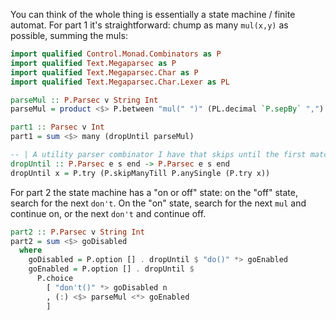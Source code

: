 You can think of the whole thing is essentially a state machine / finite
automat. For part 1 it's straightforward: chump as many `mul(x,y)` as
possible, summing the muls:

```haskell
import qualified Control.Monad.Combinators as P
import qualified Text.Megaparsec as P
import qualified Text.Megaparsec.Char as P
import qualified Text.Megaparsec.Char.Lexer as PL

parseMul :: P.Parsec v String Int
parseMul = product <$> P.between "mul(" ")" (PL.decimal `P.sepBy` ",")

part1 :: Parsec v Int
part1 = sum <$> many (dropUntil parseMul)

-- | A utility parser combinator I have that skips until the first match
dropUntil :: P.Parsec e s end -> P.Parsec e s end
dropUntil x = P.try (P.skipManyTill P.anySingle (P.try x))
```

For part 2 the state machine has a "on or off" state: on the "off" state,
search for the next `don't`. On the "on" state, search for the next `mul` and
continue on, or the next `don't` and continue off.

```haskell
part2 :: P.Parsec v String Int
part2 = sum <$> goDisabled
  where
    goDisabled = P.option [] . dropUntil $ "do()" *> goEnabled
    goEnabled = P.option [] . dropUntil $
      P.choice
        [ "don't()" *> goDisabled n
        , (:) <$> parseMul <*> goEnabled
        ]
```
